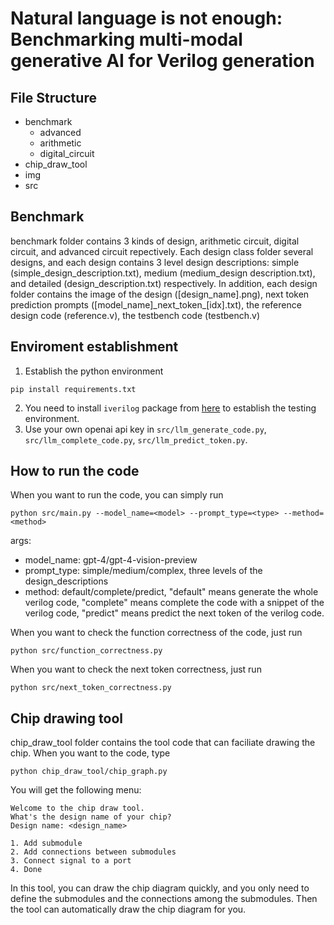 # Natural language is not enough: Benchmarking multi-modal generative AI for Verilog generation


## File Structure

- benchmark
  - advanced
  - arithmetic
  - digital_circuit
- chip_draw_tool
- img
- src

## Benchmark
benchmark folder contains 3 kinds of design, arithmetic circuit, digital circuit, and advanced circuit repectively. Each design class folder several designs, and each design contains 3 level design descriptions: simple (simple_design_description.txt), medium (medium_design description.txt), and detailed (design_description.txt) respectively. In addition, each design folder contains the image of the design ([design_name].png), next token prediction prompts ([model_name]\_next_token_[idx].txt), the reference design code (reference.v), the testbench code (testbench.v)


## Enviroment establishment
1. Establish the python environment
```
pip install requirements.txt
```
2. You need to install `iverilog` package from [here](https://bleyer.org/icarus/) to establish the testing environment.
3. Use your own openai api key in `src/llm_generate_code.py`, `src/llm_complete_code.py`, `src/llm_predict_token.py`. 

## How to run the code
When you want to run the code, you can simply run
```
python src/main.py --model_name=<model> --prompt_type=<type> --method=<method>
```
args:
- model_name: gpt-4/gpt-4-vision-preview
- prompt_type: simple/medium/complex, three levels of the design_descriptions
- method: default/complete/predict, "default" means generate the whole verilog code, "complete" means complete the code with a snippet of the  verilog code, "predict" means predict the next token of the verilog code.

When you want to check the function correctness of the code, just run
```
python src/function_correctness.py
```

When you want to check the next token correctness, just run

```
python src/next_token_correctness.py
```

## Chip drawing tool
chip_draw_tool folder contains the tool code that can faciliate drawing the chip. When you want to the code, type
```
python chip_draw_tool/chip_graph.py
```

You will get the following menu:

```
Welcome to the chip draw tool.
What's the design name of your chip?
Design name: <design_name>

1. Add submodule
2. Add connections between submodules
3. Connect signal to a port
4. Done
```
In this tool, you can draw the chip diagram quickly, and you only need to define the submodules and the connections among the submodules. Then the tool can automatically draw the chip diagram for you.


